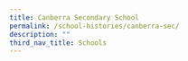 ```yaml
---
title: Canberra Secondary School
permalink: /school-histories/canberra-sec/
description: ""
third_nav_title: Schools
---
```


